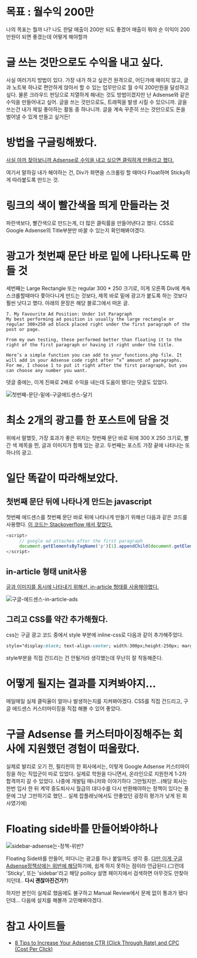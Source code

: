 # 목표 : 월수익 200만

나의 목표는 뭘까
나?
나도 한달 매출이 200만 되도 좋겠어
매출이 뭐야
순 이익이 200만원이 되면 좋겠는데
어떻게 해야할까

# 글 쓰는 것만으로도 수익을 내고 싶다.

사실 여러가지 방법이 있다.
가장 내가 하고 싶은건
원격으로, 어딘가에 매이지 않고,
글과 노트북 하나로 편안하게 앉아서 할 수 있는 업무만으로
월 수익 200만원을 달성하고 싶다.
물론 크라우드 펀딩으로 치열하게 해내는 것도 방법이겠지만
난 Adsense와 같은 수익을 만들어내고 싶어.
글을 쓰는 것만으로도, 트래픽을 발생 시킬 수 있으니까.
글을 쓰는건 내가 제일 좋아하는 활동 중 하나니까.
글을 계속 꾸준히 쓰는 것만으로도 돈을 벌어낼 수 있게 만들고 싶거든!

# 방법을 구글링해봤다.

[사실 아까 찾아보니까 Adsense로 수익을 내고 싶으면 클릭하게 만들라고 했다.](https://www.rankxl.com/5-ways-increase-income-without-traffic/)

여기서 말하길 내가 해야하는 건,
Div가 화면을 스크롤링 할 때마다 Float하며 Sticky하게 따라붙도록 만드는 것.

# 링크의 색이 빨간색을 띄게 만들라는 것

파란색보다, 빨간색으로 만드는게, 더 많은 클릭률을 만들어낸다고 했다.
CSS로 Google Adsense의 Title부분만 바꿀 수 있는지 확인해봐야겠다.

# 광고가 첫번째 문단 바로 밑에 나타나도록 만들 것

세번째는 Large Rectangle 또는 regular 300 * 250 크기로,
이게 오른쪽 Div에 계속 스크롤할때마다 쫓아다니게 만드는 것보다, 제목 바로 밑에 광고가 붙도록 하는 것보다 훨씬 낫다고 했다. 아래의 문장은 해당 블로그에서 떠온 글.

```
7. My Favourite Ad Position: Under 1st Paragraph
My best performing ad position is usually the large rectangle or regular 300×250 ad block placed right under the first paragraph of the post or page.

From my own testing, these performed better than floating it to the right of the first paragraph or having it right under the title.

Here’s a simple function you can add to your functions.php file. It will add in your Adsense code right after “x” amount of paragraphs. For me, I choose 1 to put it right after the first paragraph, but you can choose any number you want.
```

댓글 중에는, 이게 진짜로 2배로 수익을 내는데 도움이 됐다는 댓글도 있었다.

![첫번째-문단-밑에-구글에드센스-달기](https://user-images.githubusercontent.com/35059428/64224249-6bb21900-cf09-11e9-97de-8dc434ba4211.png)

# 최소 2개의 광고를 한 포스트에 담을 것

위에서 말했듯, 가장 효과가 좋은 위치는 첫번째 문단 바로 뒤에 300 X 250 크기로, 빨간 색 제목을 띈, 글과 이미지가 함께 있는 광고.
두번째는 포스트 가장 끝에 나타나는 또 하나의 광고.

# 일단 똑같이 따라해보았다.

## 첫번째 문단 뒤에 나타나게 만드는 javascript

첫번째 에드센스를 첫번째 문단 바로 뒤에 나타나게 만들기 위해선 다음과 같은 코드를 사용했다. [이 코드는 Stackoverflow 에서 찾았다.](https://stackoverflow.com/questions/6329108/moving-a-div-from-inside-one-div-to-another-div-using-prototype#answer-6329160)

```javascript
<script>
     // google ad attaches after the first paragraph 
     document.getElementsByTagName('p')[1].appendChild(document.getElementsByClassName('adsbygoogle')[0])
</script>
```

## in-article 형태 unit사용
[글과 이미지를 동시에 나타내기 위해선, in-article 형태를 사용해야했다.](https://www.google.com/adsense/new/u/0/pub-9404465753932962/myads/ad-units)

![구글-에드센스-in-article-ads](https://user-images.githubusercontent.com/35059428/64228249-d028a480-cf18-11e9-80f7-e818e58be403.png)


## 그리고 CSS를 약간 추가해줬다.

css는 구글 광고 코드 중에서
style 부분에 inline-css로 다음과 같이 추가해주었다.

```css
style="display:block; text-align:center; width:300px;height:250px; margin:0 auto;"
```

style부분을 직접 건드리는 건 안될거라 생각했는데 무난히 잘 작동해준다.


# 어떻게 될지는 결과를 지켜봐야지...

매일매일 실제 클릭율이 얼마나 발생하는지를 지켜봐야겠다.
CSS를 직접 건드리고, 구글 에드센스 커스터마이징을 직접 해볼 수 있어 좋았다.

# 구글 Adsense 를 커스터마이징해주는 회사에 지원했던 경험이 떠올랐다.
실제로 발리로 오기 전, 필리핀의 한 회사에서는, 이렇게 Google Adsense 커스터마이징을 하는 직업군이 따로 있었다.
실제로 학원을 다니면서, 온라인으로 지원한게 1-2차 합격까지 갈 수 있었다.
나중에 개발팀 매니저와 이야기하다 그만뒀지만...(해당 회사는 한번 입사 한 뒤 계약 중도퇴사시 월급의 대다수를 다시 반환해야하는 정책이 있다는 풍문에 그냥 그만하기로 했던... 실제 잡플래닛에서도 안좋았던 굉장히 평가가 낮게 된 회사였기에)

# Floating side바를 만들어봐야하나


![sidebar-adsense는-정책-위반?](https://user-images.githubusercontent.com/35059428/64228605-ebe07a80-cf19-11e9-81a5-d95fa536ee49.png)


Floating Side바를 만들어,
떠다니는 광고를 하나 붙일까도 생각 중.
[다만 이게 구글 Adsense정책상에는 위반에 해당](https://support.google.com/adsense/forum/AAAAKDuOfxQJV0rN2XYqEQ/?hl=en&gpf=%23!topic%2Fadsense%2FJV0rN2XYqEQ%3Bcontext-place%3Dforum%2Fadsense)하기에, 쉽게 하지 못하는 점이라 언급된다.(그런데 'Sticky', 또는 'sidebar'라고 해당 pollicy 설명 페이지에서 검색하면 아무것도 안찾아지던데.. **다시 괜찮아진건가?**)

하지만 본인이 실제로 했음에도 불구하고 Manual Review에서 문제 없이 통과가 됐다던데... 다음에 설치를 해볼까 고민해봐야겠다.

# 참고 사이트들

- [8 Tips to Increase Your Adsense CTR (Click Through Rate) and CPC (Cost Per Click)](https://www.rankxl.com/5-ways-increase-income-without-traffic/)
